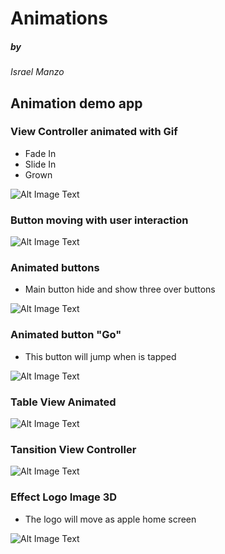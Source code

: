 # Animations

##### by
*Israel Manzo*

## Animation demo app
### View Controller animated with Gif
* Fade In
* Slide In
* Grown 

![Alt Image Text](images/MainScreenShot.png)

### Button moving with user interaction

![Alt Image Text](images/SecondScreenShot.png)

### Animated buttons
* Main button hide and show three over buttons

![Alt Image Text](images/ThirdScreenShot.png)

### Animated button "Go"
* This button will jump when is tapped


![Alt Image Text](images/GoScreenShot.png)

### Table View Animated

![Alt Image Text](images/YellowScreenShot.png)

### Tansition View Controller

![Alt Image Text](images/MazScreenShot.png)

### Effect Logo Image 3D
* The logo will move as apple home screen

![Alt Image Text](images/MonkeyScreenShot.png)


